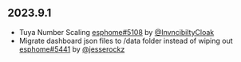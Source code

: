 ## 2023.9.1

- Tuya Number Scaling [esphome#5108](https://github.com/esphome/esphome/pull/5108) by [@InvncibiltyCloak](https://github.com/InvncibiltyCloak)
- Migrate dashboard json files to /data folder instead of wiping out [esphome#5441](https://github.com/esphome/esphome/pull/5441) by [@jesserockz](https://github.com/jesserockz)

